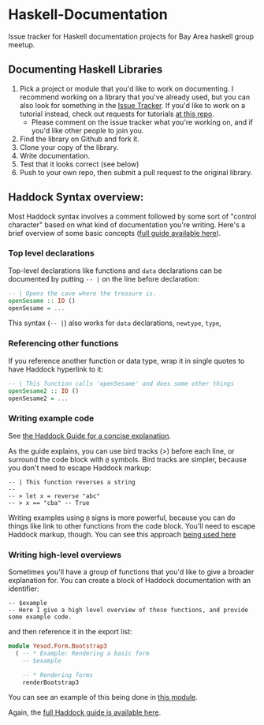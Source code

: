 # Haskell-Documentation
Issue tracker for Haskell documentation projects for Bay Area haskell group meetup.

## Documenting Haskell Libraries

1. Pick a project or module that you'd like to work on documenting. I recommend working on a library that you've already used, but you can also look for something in the [Issue Tracker](https://github.com/MaxGabriel/Haskell-Documentation/issues). If you'd like to work on a tutorial instead, check out requests for tutorials [at this repo](https://github.com/parsonsmatt/hasktuts).
	* Please comment on the issue tracker what you're working on, and if you'd like other people to join you.
2. Find the library on Github and fork it.
3. Clone your copy of the library.
4. Write documentation.
5. Test that it looks correct (see below)
6. Push to your own repo, then submit a pull request to the original library.

## Haddock Syntax overview:

Most Haddock syntax involves a comment followed by some sort of "control character" based on what kind of documentation you're writing. Here's a brief overview of some basic concepts ([full guide available here](https://www.haskell.org/haddock/doc/html/index.html)).

### Top level declarations

Top-level declarations like functions and `data` declarations can be documented by putting `-- |` on the line before declaration:

```haskell
-- | Opens the cave where the treasure is.
openSesame :: IO ()
openSesame = ...
```

This syntax (`-- |`) also works for `data` declarations, `newtype`, `type`,

### Referencing other functions

If you reference another function or data type, wrap it in single quotes to have Haddock hyperlink to it:

```haskell
-- | This function calls 'openSesame' and does some other things
openSesame2 :: IO ()
openSesame2 = ...
```

### Writing example code

See [the Haddock Guide for a concise explanation](https://www.haskell.org/haddock/doc/html/ch03s08.html#idm140354810780208).

As the guide explains, you can use bird tracks (>) before each line, or surround the code block with `@` symbols. Bird tracks are simpler, because you don't need to escape Haddock markup:

```
-- | This function reverses a string
--
-- > let x = reverse "abc"
-- > x == "cba" -- True
```

Writing examples using `@` signs is more powerful, because you can do things like link to other functions from the code block. You'll need to escape Haddock markup, though. You can see this approach [being used here](https://github.com/snoyberg/mono-traversable/blob/d71530430bb7b2e1559ca30779d885ad0ece761a/src/Data/MinLen.hs#L356-L360)


### Writing high-level overviews

Sometimes you'll have a group of functions that you'd like to give a broader explanation for. You can create a block of Haddock documentation with an identifier:

```
-- $example
-- Here I give a high level overview of these functions, and provide some example code.
```

and then reference it in the export list:

```haskell
module Yesod.Form.Bootstrap3
  ( -- * Example: Rendering a basic form
    -- $example

    -- * Rendering forms
    renderBootstrap3
```

You can see an example of this being done in [this module](https://github.com/yesodweb/yesod/blob/ae0d0b12c4e17705a01f3bdd78a2a3743b17bdf7/yesod-form/Yesod/Form/Bootstrap3.hs#L267-L286).

Again, the [full Haddock guide is available here](https://www.haskell.org/haddock/doc/html/index.html).
